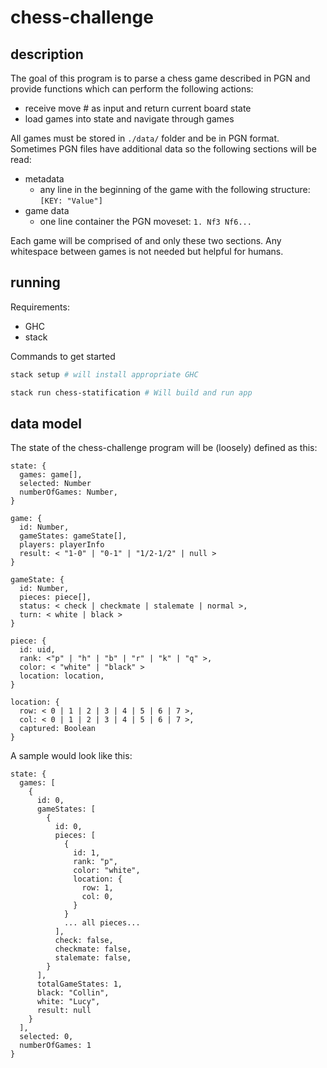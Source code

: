 # chess-challenge

## description
The goal of this program is to parse a chess game described in PGN and provide functions which can perform the following actions:
- receive move # as input and return current board state
- load games into state and navigate through games

All games must be stored in `./data/` folder and be in PGN format. Sometimes PGN files have additional data so the following sections will be read:
- metadata
  - any line in the beginning of the game with the following structure: `[KEY: "Value"]`
- game data
  - one line container the PGN moveset: `1. Nf3 Nf6...`

Each game will be comprised of and only these two sections. Any whitespace between games is not needed but helpful for humans.

## running
Requirements:
- GHC
- stack

Commands to get started

```sh
stack setup # will install appropriate GHC
```

```sh
stack run chess-statification # Will build and run app
```

## data model
The state of the chess-challenge program will be (loosely) defined as this:
```
state: {
  games: game[],
  selected: Number
  numberOfGames: Number,
}

game: {
  id: Number,
  gameStates: gameState[],
  players: playerInfo
  result: < "1-0" | "0-1" | "1/2-1/2" | null >
}

gameState: {
  id: Number,
  pieces: piece[],
  status: < check | checkmate | stalemate | normal >,
  turn: < white | black >
}

piece: {
  id: uid,
  rank: <"p" | "h" | "b" | "r" | "k" | "q" >,
  color: < "white" | "black" >
  location: location,
}

location: {
  row: < 0 | 1 | 2 | 3 | 4 | 5 | 6 | 7 >,
  col: < 0 | 1 | 2 | 3 | 4 | 5 | 6 | 7 >,
  captured: Boolean
}
```

A sample would look like this:
```
state: {
  games: [
    {
      id: 0,
      gameStates: [
        {
          id: 0,
          pieces: [
            {
              id: 1,
              rank: "p",
              color: "white",
              location: {
                row: 1,
                col: 0,
              } 
            }
            ... all pieces...
          ],
          check: false,
          checkmate: false,
          stalemate: false,
        }
      ],
      totalGameStates: 1,
      black: "Collin",
      white: "Lucy",
      result: null
    }
  ],
  selected: 0,
  numberOfGames: 1
}
```